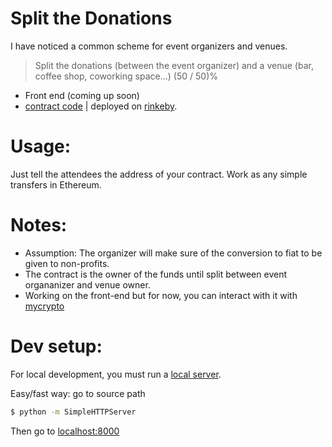 Split the Donations
====

I have noticed a common scheme for event organizers and venues.

> Split the donations (between the event organizer) and a venue (bar, coffee shop, coworking space...) (50 / 50)%

* Front end (coming up soon)
* [contract code](https://github.com/mohamedhayibor/splitDonations/blob/master/contracts/splitDonations.sol) | deployed on [rinkeby](https://rinkeby.etherscan.io/address/0xe50a24d1bfb94d11df0df6d226d382ddeb451def).

Usage:
=========

Just tell the attendees the address of your contract. Work as any simple transfers in Ethereum.

Notes:
=====

* Assumption: The organizer will make sure of the conversion to fiat to be given to non-profits.
* The contract is the owner of the funds until split between event organanizer and venue owner.
* Working on the front-end but for now, you can interact with it with [mycrypto](https://mycrypto.com/contracts/interact)


Dev setup:
========

For local development, you must run a [local server](https://github.com/MetaMask/faq/blob/master/DEVELOPERS.md#globe_with_meridians-https---web-server-required).

Easy/fast way: go to source path

```sh
$ python -m SimpleHTTPServer
```

Then go to [localhost:8000](http://localhost:8000/)
